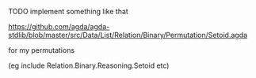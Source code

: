 TODO implement something like that

https://github.com/agda/agda-stdlib/blob/master/src/Data/List/Relation/Binary/Permutation/Setoid.agda

for my permutations

(eg include Relation.Binary.Reasoning.Setoid etc)

